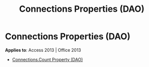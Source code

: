 ﻿---
title: Connections Properties (DAO)
TOCTitle: Properties
ms:assetid: 6307670c-a363-46e2-9bad-507ae6838d03
ms:mtpsurl: https://msdn.microsoft.com/library/Dn142231(v=office.15)
ms:contentKeyID: 52072709
ms.date: 09/18/2015
mtps_version: v=office.15
---

# Connections Properties (DAO)


**Applies to**: Access 2013 | Office 2013



  - [Connections.Count Property (DAO)](connections-count-property-dao.md)

